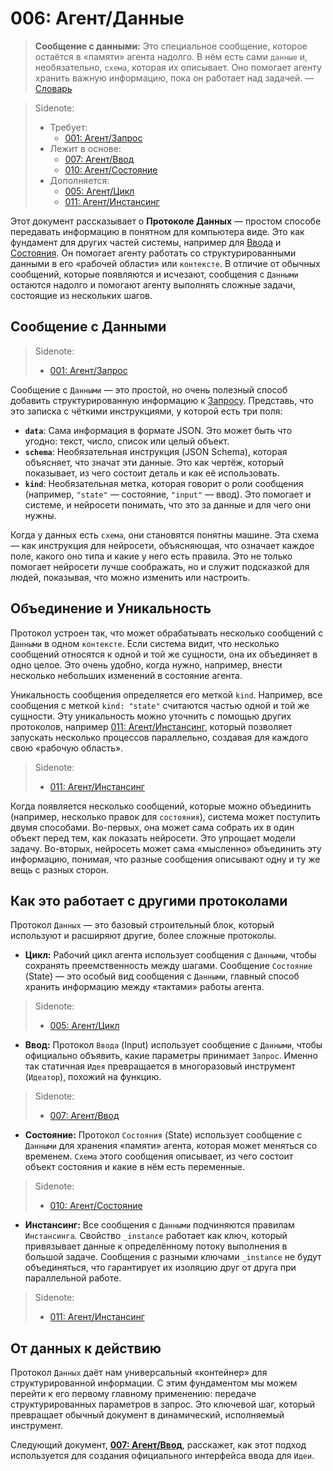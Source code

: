 # 006: Агент/Данные

> **Сообщение с данными:** Это специальное сообщение, которое остаётся в «памяти» агента надолго. В нём есть сами `данные` и, необязательно, `схема`, которая их описывает. Оно помогает агенту хранить важную информацию, пока он работает над задачей. — [Словарь](./000_glossary.md)

> Sidenote:
> - Требует:
>   - [001: Агент/Запрос](./001_agent_request.md)
> - Лежит в основе:
>   - [007: Агент/Ввод](./007_agent_input.md)
>   - [010: Агент/Состояние](./010_agent_state.md)
> - Дополняется:
>   - [005: Агент/Цикл](./005_agent_loop.md)
>   - [011: Агент/Инстансинг](./011_agent_instancing.md)

Этот документ рассказывает о **Протоколе Данных** — простом способе передавать информацию в понятном для компьютера виде. Это как фундамент для других частей системы, например для [Ввода](./007_agent_input.md) и [Состояния](./010_agent_state.md). Он помогает агенту работать со структурированными данными в его «рабочей области» или `контексте`. В отличие от обычных сообщений, которые появляются и исчезают, сообщения с `Данными` остаются надолго и помогают агенту выполнять сложные задачи, состоящие из нескольких шагов.

## Сообщение с Данными

> Sidenote:
> - [001: Агент/Запрос](./001_agent_request.md)

Сообщение с `Данными` — это простой, но очень полезный способ добавить структурированную информацию к [Запросу](./001_agent_request.md). Представь, что это записка с чёткими инструкциями, у которой есть три поля:

*   **`data`**: Сама информация в формате JSON. Это может быть что угодно: текст, число, список или целый объект.
*   **`schema`**: Необязательная инструкция (JSON Schema), которая объясняет, что значат эти данные. Это как чертёж, который показывает, из чего состоит деталь и как её использовать.
*   **`kind`**: Необязательная метка, которая говорит о роли сообщения (например, `"state"` — состояние, `"input"` — ввод). Это помогает и системе, и нейросети понимать, что это за данные и для чего они нужны.

Когда у данных есть `схема`, они становятся понятны машине. Эта схема — как инструкция для нейросети, объясняющая, что означает каждое поле, какого оно типа и какие у него есть правила. Это не только помогает нейросети лучше соображать, но и служит подсказкой для людей, показывая, что можно изменить или настроить.

## Объединение и Уникальность

Протокол устроен так, что может обрабатывать несколько сообщений с `Данными` в одном `контексте`. Если система видит, что несколько сообщений относятся к одной и той же сущности, она их объединяет в одно целое. Это очень удобно, когда нужно, например, внести несколько небольших изменений в состояние агента.

Уникальность сообщения определяется его меткой `kind`. Например, все сообщения с меткой `kind: "state"` считаются частью одной и той же сущности. Эту уникальность можно уточнить с помощью других протоколов, например [011: Агент/Инстансинг](./011_agent_instancing.md), который позволяет запускать несколько процессов параллельно, создавая для каждого свою «рабочую область».

> Sidenote:
> - [011: Агент/Инстансинг](./011_agent_instancing.md)

Когда появляется несколько сообщений, которые можно объединить (например, несколько правок для `состояния`), система может поступить двумя способами. Во-первых, она может сама собрать их в один объект перед тем, как показать нейросети. Это упрощает модели задачу. Во-вторых, нейросеть может сама «мысленно» объединить эту информацию, понимая, что разные сообщения описывают одну и ту же вещь с разных сторон.

## Как это работает с другими протоколами

Протокол `Данных` — это базовый строительный блок, который используют и расширяют другие, более сложные протоколы.

*   **Цикл:** Рабочий цикл агента использует сообщения с `Данными`, чтобы сохранять преемственность между шагами. Сообщение `Состояние` (State) — это особый вид сообщения с `Данными`, главный способ хранить информацию между «тактами» работы агента.

  > Sidenote:
  > - [005: Агент/Цикл](./005_agent_loop.md)

*   **Ввод:** Протокол `Ввода` (Input) использует сообщение с `Данными`, чтобы официально объявить, какие параметры принимает `Запрос`. Именно так статичная `Идея` превращается в многоразовый инструмент (`Идеатор`), похожий на функцию.

  > Sidenote:
  > - [007: Агент/Ввод](./007_agent_input.md)

*   **Состояние:** Протокол `Состояния` (State) использует сообщение с `Данными` для хранения «памяти» агента, которая может меняться со временем. `Схема` этого сообщения описывает, из чего состоит объект состояния и какие в нём есть переменные.

  > Sidenote:
  > - [010: Агент/Состояние](./010_agent_state.md)

*   **Инстансинг:** Все сообщения с `Данными` подчиняются правилам `Инстансинга`. Свойство `_instance` работает как ключ, который привязывает данные к определённому потоку выполнения в большой задаче. Сообщения с разными ключами `_instance` не будут объединяться, что гарантирует их изоляцию друг от друга при параллельной работе.

  > Sidenote:
  > - [011: Агент/Инстансинг](./011_agent_instancing.md)

## От данных к действию

Протокол `Данных` даёт нам универсальный «контейнер» для структурированной информации. С этим фундаментом мы можем перейти к его первому главному применению: передаче структурированных параметров в запрос. Это ключевой шаг, который превращает обычный документ в динамический, исполняемый инструмент.

Следующий документ, **[007: Агент/Ввод](./007_agent_input.md)**, расскажет, как этот подход используется для создания официального интерфейса ввода для `Идеи`.
